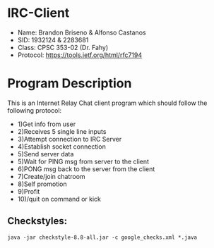 # IRC-Client
* Name: Brandon Briseno & Alfonso Castanos
* SID: 1932124 & 2283681
* Class: CPSC 353-02 (Dr. Fahy)
* Protocol: https://tools.ietf.org/html/rfc7194

# Program Description
This is an Internet Relay Chat client program which should follow the following protocol:
*  1)Get info from user
*  2)Receives 5 single line inputs
*  3)Attempt connection to IRC Server
*  4)Establish socket connection
*  5)Send server data
*  5)Wait for PING msg from server to the client
*  6)PONG msg back to the server from the client
*  7)Create/join chatroom
*  8)Self promotion
*  9)Profit
*  10)/quit on command or kick

## Checkstyles:
```java -jar checkstyle-8.8-all.jar -c google_checks.xml *.java```
